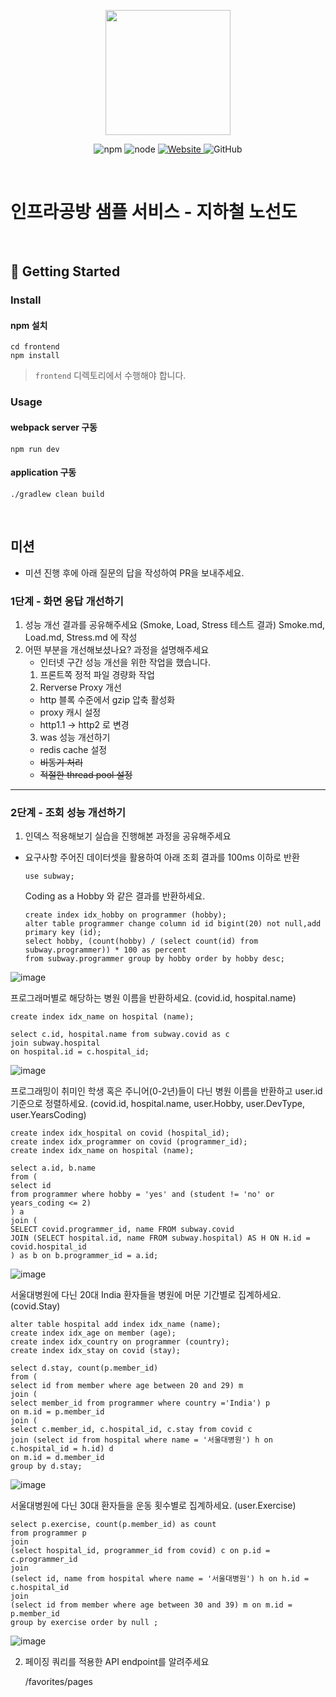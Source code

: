 <p align="center">
    <img width="200px;" src="https://raw.githubusercontent.com/woowacourse/atdd-subway-admin-frontend/master/images/main_logo.png"/>
</p>
<p align="center">
  <img alt="npm" src="https://img.shields.io/badge/npm-%3E%3D%205.5.0-blue">
  <img alt="node" src="https://img.shields.io/badge/node-%3E%3D%209.3.0-blue">
  <a href="https://edu.nextstep.camp/c/R89PYi5H" alt="nextstep atdd">
    <img alt="Website" src="https://img.shields.io/website?url=https%3A%2F%2Fedu.nextstep.camp%2Fc%2FR89PYi5H">
  </a>
  <img alt="GitHub" src="https://img.shields.io/github/license/next-step/atdd-subway-service">
</p>

<br>

# 인프라공방 샘플 서비스 - 지하철 노선도

<br>

## 🚀 Getting Started

### Install

#### npm 설치

```
cd frontend
npm install
```

> `frontend` 디렉토리에서 수행해야 합니다.

### Usage

#### webpack server 구동

```
npm run dev
```

#### application 구동

```
./gradlew clean build
```

<br>

## 미션

* 미션 진행 후에 아래 질문의 답을 작성하여 PR을 보내주세요.

### 1단계 - 화면 응답 개선하기

1. 성능 개선 결과를 공유해주세요 (Smoke, Load, Stress 테스트 결과)
   Smoke.md, Load.md, Stress.md 에 작성
2. 어떤 부분을 개선해보셨나요? 과정을 설명해주세요
    - 인터넷 구간 성능 개선을 위한 작업을 했습니다.
    1. 프론트쪽 정적 파일 경량화 작업
    2. Rerverse Proxy 개선
    - http 블록 수준에서 gzip 압축 활성화
    - proxy 캐시 설정
    - http1.1 -> http2 로 변경
    3. was 성능 개선하기
    -  redis cache 설정
    -  ~~비동기 처리~~
    -  ~~적절한 thread pool 설정~~

---

### 2단계 - 조회 성능 개선하기

1. 인덱스 적용해보기 실습을 진행해본 과정을 공유해주세요

* 요구사항 주어진 데이터셋을 활용하여 아래 조회 결과를 100ms 이하로 반환

      use subway;

  Coding as a Hobby 와 같은 결과를 반환하세요.

      create index idx_hobby on programmer (hobby);
      alter table programmer change column id id bigint(20) not null,add primary key (id);
      select hobby, (count(hobby) / (select count(id) from subway.programmer)) * 100 as percent
      from subway.programmer group by hobby order by hobby desc;
      
![image](https://user-images.githubusercontent.com/40865499/126044730-451a89e4-a28c-413f-8998-790493e08362.png)



프로그래머별로 해당하는 병원 이름을 반환하세요. (covid.id, hospital.name)

    create index idx_name on hospital (name);
	
    select c.id, hospital.name from subway.covid as c
    join subway.hospital
    on hospital.id = c.hospital_id;

![image](https://user-images.githubusercontent.com/40865499/126058309-fd0cd7bb-8b23-4900-90e2-6527138a5214.png)


프로그래밍이 취미인 학생 혹은 주니어(0-2년)들이 다닌 병원 이름을 반환하고 user.id 기준으로 정렬하세요. (covid.id, hospital.name, user.Hobby, user.DevType,
user.YearsCoding)

  
    create index idx_hospital on covid (hospital_id);  
    create index idx_programmer on covid (programmer_id);
    create index idx_name on hospital (name);
    
    select a.id, b.name
    from (
    select id
    from programmer where hobby = 'yes' and (student != 'no' or years_coding <= 2)
    ) a
    join (
    SELECT covid.programmer_id, name FROM subway.covid
	JOIN (SELECT hospital.id, name FROM subway.hospital) AS H ON H.id = covid.hospital_id   
    ) as b on b.programmer_id = a.id;
    
 ![image](https://user-images.githubusercontent.com/40865499/126058071-632ea2fb-16f8-44d7-ab78-b16b1306f6f5.png)
   
 
    



서울대병원에 다닌 20대 India 환자들을 병원에 머문 기간별로 집계하세요. (covid.Stay)

    alter table hospital add index idx_name (name);	
    create index idx_age on member (age);
    create index idx_country on programmer (country);
    create index idx_stay on covid (stay);

    select d.stay, count(p.member_id)
    from (
    select id from member where age between 20 and 29) m
    join (
    select member_id from programmer where country ='India') p
    on m.id = p.member_id
    join (
    select c.member_id, c.hospital_id, c.stay from covid c
    join (select id from hospital where name = '서울대병원') h on c.hospital_id = h.id) d
    on m.id = d.member_id
    group by d.stay;

![image](https://user-images.githubusercontent.com/40865499/126058330-2e89e254-bcde-4dc1-af02-8f146ef4e21d.png)



서울대병원에 다닌 30대 환자들을 운동 횟수별로 집계하세요. (user.Exercise)

    select p.exercise, count(p.member_id) as count
	from programmer p 
    join 
    (select hospital_id, programmer_id from covid) c on p.id = c.programmer_id
    join
    (select id, name from hospital where name = '서울대병원') h on h.id = c.hospital_id
    join
    (select id from member where age between 30 and 39) m on m.id = p.member_id
    group by exercise order by null ;

![image](https://user-images.githubusercontent.com/40865499/126058339-7c2e9c67-c7f9-43b7-a125-326d25c72812.png)


2. 페이징 쿼리를 적용한 API endpoint를 알려주세요


    /favorites/pages




